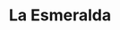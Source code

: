 ---
title: "La Esmeralda"
url: /ciudad-autonoma-de-buenos-aires/la-esmeralda-avenida-ruiz-huidobro/
shop: pasta
---